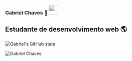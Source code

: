 ### Gabriel Chaves :book: <img src="https://raw.githubusercontent.com/MartinHeinz/MartinHeinz/master/wave.gif" width="30px">

## Estudante de desenvolvimento web :earth_americas:	

![Gabriel's GitHub stats](https://github-readme-stats.vercel.app/api?username=Gabriel-Chaves-Dev&show_icons=true&theme=gotham)


<img align="left" src="https://github-readme-stats.vercel.app/api/top-langs?username=Gabriel-Chaves-Dev&theme=gotham&show_icons=true&locale=en&layout=compact" alt="Gabriel Chaves"  /></p>
